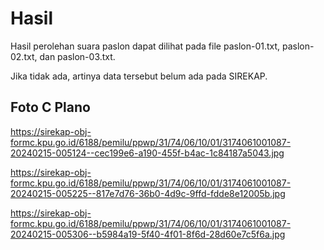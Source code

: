 # Hasil

Hasil perolehan suara paslon dapat dilihat pada file paslon-01.txt, paslon-02.txt, dan paslon-03.txt.

Jika tidak ada, artinya data tersebut belum ada pada SIREKAP.

## Foto C Plano

https://sirekap-obj-formc.kpu.go.id/6188/pemilu/ppwp/31/74/06/10/01/3174061001087-20240215-005124--cec199e6-a190-455f-b4ac-1c84187a5043.jpg

https://sirekap-obj-formc.kpu.go.id/6188/pemilu/ppwp/31/74/06/10/01/3174061001087-20240215-005225--817e7d76-36b0-4d9c-9ffd-fdde8e12005b.jpg

https://sirekap-obj-formc.kpu.go.id/6188/pemilu/ppwp/31/74/06/10/01/3174061001087-20240215-005306--b5984a19-5f40-4f01-8f6d-28d60e7c5f6a.jpg
